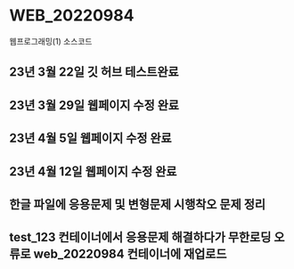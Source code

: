 # WEB_20220984
웹프로그래밍(1) 소스코드
## 23년 3월 22일 깃 허브 테스트완료
## 23년 3월 29일 웹페이지 수정 완료
## 23년 4월 5일 웹페이지 수정 완료
## 23년 4월 12일 웹페이지 수정 완료

## 한글 파일에 응용문제 및 변형문제 시행착오 문제 정리
## test_123 컨테이너에서 응용문제 해결하다가 무한로딩 오류로 web_20220984 컨테이너에 재업로드
